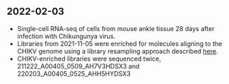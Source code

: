 ## 2022-02-03

* Single-cell RNA-seq of cells from mouse ankle tissue 28 days after infection with Chikungunya virus.
* Libraries from 2021-11-05 were enriched for molecules aligning to the CHIKV genome using a library resampling approach described [here](https://doi.org/10.1093/nar/gky1204).
* CHIKV-enriched libraries were sequenced twice, 211222_A00405_0509_AH7V3HDSX3
  and 220203_A00405_0525_AHH5HYDSX3
